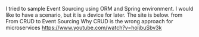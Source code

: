 I tried to sample Event Sourcing using ORM and Spring environment. I would like to have a scenario, but it is a device for later.
The site is below.
from From CRUD to Event Sourcing Why CRUD is the wrong approach for microservices
https://www.youtube.com/watch?v=holjbuSbv3k

